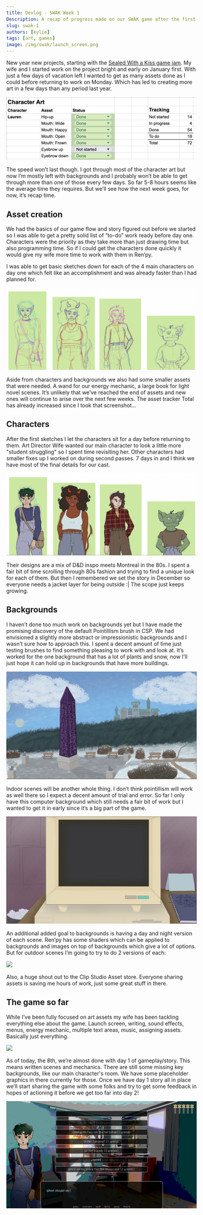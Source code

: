 ```yaml
---
title: Devlog - SWAK Week 1
Description: A recap of progress made on our SWAK game after the first week.
slug: swak-1
authors: [kylie]
tags: [art, games]
image: /img/swak/launch_screen.png
---
```


New year new projects, starting with the [Sealed With a Kiss game jam](https://itch.io/jam/swakjam-2025). My wife and I started work on the project bright and early on January first. With just a few days of vacation left I wanted to get as many assets done as I could before returning to work on Monday. Which has led to creating more art in a few days than any period last year. 

![](/img/swak/asset_tracking.png)

The speed won’t last though. I got through most of the character art but now I’m mostly left with backgrounds and I probably won’t be able to get through more than one of those every few days. So far 5-8 hours seems like the average time they requires. But we’ll see how the next week goes, for now, it’s recap time.

<!-- truncate -->

## Asset creation

We had the basics of our game flow and story figured out before we started so I was able to get a pretty solid list of “to-do” work ready before day one. Characters were the priority as they take more than just drawing time but also programming time. So if I could get the characters done quickly it would give my wife more time to work with them in Ren’py.

I was able to get basic sketches down for each of the 4 main characters on day one which felt like an accomplishment and was already faster than I had planned for.

![](/img/swak/character_sketches.png)

Aside from characters and backgrounds we also had some smaller assets that were needed. A wand for our energy mechanic, a large book for light novel scenes. It’s unlikely that we’ve reached the end of assets and new ones will continue to arise over the next few weeks. The asset tracker Total has already increased since I took that screenshot...

## Characters

After the first sketches I let the characters sit for a day before returning to them. Art Director Wife wanted our main character to look a little more "student struggling" so I spent time revisiting her. Other characters had smaller fixes up I worked on during second passes. 7 days in and I think we have most of the final details for our cast.

![](/img/swak/character_flats.png)

Their designs are a mix of D&D inspo meets Montreal in the 80s. I spent a fair bit of time scrolling through 80s fashion and trying to find a unique look for each of them. But then I remembered we set the story in December so everyone needs a jacket layer for being outside :| The scope just keeps growing. 

## Backgrounds

I haven’t done too much work on backgrounds yet but I have made the promising discovery of the default Pointillism brush in CSP. We had envisioned a slightly more abstract or impressionistic backgrounds and I wasn’t sure how to approach this. I spent a decent amount of time just testing brushes to find something pleasing to work with and look at. It’s worked for the one background that has a lot of plants and snow, now I’ll just hope it can hold up in backgrounds that have more buildings.

![](/img/swak/ao_day.png)

Indoor scenes will be another whole thing. I don’t think pointillism will work as well there so I expect a decent amount of trial and error. So far I only have this computer background which still needs a fair bit of work but I wanted to get it in early since it’s a big part of the game.

![](/img/swak/computer_background.png)

An additional added goal to backgrounds is having a day and night version of each scene. Ren’py has some shaders which can be applied to backgrounds and images on top of backgrounds which give a lot of options. But for outdoor scenes I’m going to try to do 2 versions of each:

![](/img/swak/ao_park_both.png)

Also, a huge shout out to the Clip Studio Asset store. Everyone sharing assets is saving me hours of work, just some great stuff in there.

## The game so far

While I’ve been fully focused on art assets my wife has been tackling everything else about the game. Launch screen, writing, sound effects, menus, energy mechanic, multiple text areas, music, assigning assets. Basically just everything.

![](/img/swak/launch_screen.png)

As of today, the 8th, we’re almost done with day 1 of gameplay/story. This means written scenes and mechanics. There are still some missing key backgrounds, like our main character's room. We have some placeholder graphics in there currently for those. Once we have day 1 story all in place we’ll start sharing the game with some folks and try to get some feedback in hopes of actioning it before we get too far into day 2!

![](/img/swak/day-1-activities.png)